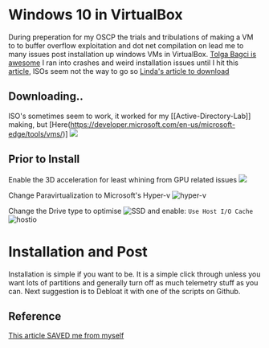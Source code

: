 # Windows 10 in VirtualBox

During preperation for my OSCP the trials and tribulations of making a VM to to buffer overflow exploitation and dot net compilation on lead me to many issues post installation up windows VMs in VirtualBox. [Tolga Bagci is awesome](https://github.com/TolgaBagci) I ran into crashes and weird installation issues until I hit this [article](https://www.sysnettechsolutions.com/en/install-windows-10-in-oracle-vm-virtualbox/), ISOs seem not the way to go so [Linda's article to download](https://www.partitionwizard.com/partitionmanager/win10-iso-for-virtualbox-vmware.html)

## Downloading..

ISO's sometimes seem to work, it worked for my [[Active-Directory-Lab]] making, but [Here(https://developer.microsoft.com/en-us/microsoft-edge/tools/vms/)]
![](windows-vm-download.png)

## Prior to Install

Enable the 3D acceleration for least whining from GPU related issues
![](windows-vm-3d-display.png)


Change Paravirtualization to Microsoft's Hyper-v
![hyper-v](windows-vm-paravirtualization-interface-hyper-v.png)


Change the Drive type to optimise 
![SSD](windows-vm-ssd-select.png)
and enable: `Use Host I/O Cache`
![hostio](windows-vm-host-io.png)

# Installation and Post
Installation is simple if you want to be. It is a simple click through unless you want lots of partitions and generally turn off as much telemetry stuff as you can. Next suggestion is to Debloat it with one of the scripts on Github.

## Reference

[This article SAVED me from myself](https://www.sysnettechsolutions.com/en/install-windows-10-in-oracle-vm-virtualbox/)
